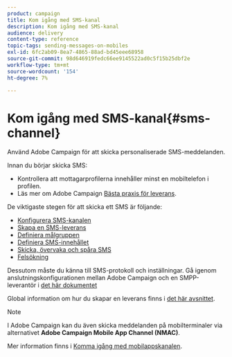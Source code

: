 ```yaml
---
product: campaign
title: Kom igång med SMS-kanal
description: Kom igång med SMS-kanal
audience: delivery
content-type: reference
topic-tags: sending-messages-on-mobiles
exl-id: 6fc2ab09-8ea7-4865-88ad-bd45eee68958
source-git-commit: 98d646919fedc66ee9145522ad0c5f15b25dbf2e
workflow-type: tm+mt
source-wordcount: '154'
ht-degree: 7%

---
```


# Kom igång med SMS-kanal{#sms-channel}


Använd Adobe Campaign för att skicka personaliserade SMS-meddelanden.

Innan du börjar skicka SMS:

* Kontrollera att mottagarprofilerna innehåller minst en mobiltelefon i profilen.
* Läs mer om Adobe Campaign [Bästa praxis för leverans](../../delivery/using/delivery-best-practices.md).

De viktigaste stegen för att skicka ett SMS är följande:

* [Konfigurera SMS-kanalen](sms-set-up.md)
* [Skapa en SMS-leverans](sms-create.md)
* [Definiera målgruppen](sms-create.md#selecting-the-target-population)
* [Definiera SMS-innehållet](sms-create.md#defining-the-sms-content)
* [Skicka, övervaka och spåra SMS](sms-send.md)
* [Felsökning](troubleshooting-sms.md)

Dessutom måste du känna till SMS-protokoll och inställningar. Gå igenom anslutningskonfigurationen mellan Adobe Campaign och en SMPP-leverantör i [det här dokumentet](sms-protocol.md)

Global information om hur du skapar en leverans finns i [det här avsnittet](../../delivery/using/steps-about-delivery-creation-steps.md).

>[!NOTE]
>
>I Adobe Campaign kan du även skicka meddelanden på mobilterminaler via alternativet **Adobe Campaign Mobile App Channel (NMAC)**.
> 
>Mer information finns i [Komma igång med mobilappskanalen](../../delivery/using/about-mobile-app-channel.md).

